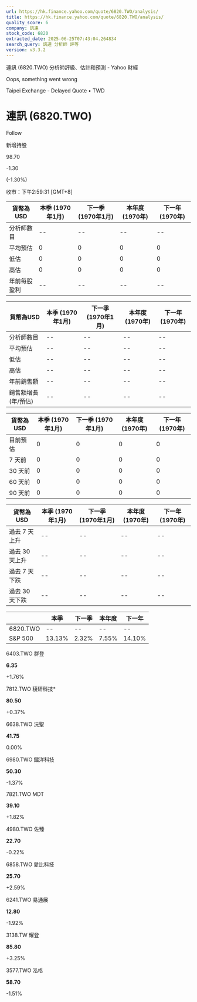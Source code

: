 ```yaml
---
url: https://hk.finance.yahoo.com/quote/6820.TWO/analysis/
title: https://hk.finance.yahoo.com/quote/6820.TWO/analysis/
quality_score: 6
company: 訊連
stock_code: 6820
extracted_date: 2025-06-25T07:43:04.264834
search_query: 訊連 分析師 評等
version: v3.3.2
---
```


連訊 (6820.TWO) 分析師評級、估計和預測 - Yahoo 財經


Oops, something went wrong

 

Taipei Exchange - Delayed Quote • TWD 

# 連訊 (6820.TWO)

Follow

 

新增持股

98.70

-1.30

(-1.30%)

收市：下午2:59:31 [GMT+8]

| 貨幣為USD | 本季 (1970年1月) | 下一季 (1970年1月) | 本年度 (1970年) | 下一年 (1970年) |
| --- | --- | --- | --- | --- |
| 分析師數目 | -- | -- | -- | -- |
| 平均預估 | 0 | 0 | 0 | 0 |
| 低估 | 0 | 0 | 0 | 0 |
| 高估 | 0 | 0 | 0 | 0 |
| 年前每股盈利 | -- | -- | -- | -- |

| 貨幣為USD | 本季 (1970年1月) | 下一季 (1970年1月) | 本年度 (1970年) | 下一年 (1970年) |
| --- | --- | --- | --- | --- |
| 分析師數目 | -- | -- | -- | -- |
| 平均預估 | -- | -- | -- | -- |
| 低估 | -- | -- | -- | -- |
| 高估 | -- | -- | -- | -- |
| 年前銷售額 | -- | -- | -- | -- |
| 銷售額增長 (年/預估) | -- | -- | -- | -- |

| 貨幣為USD | 本季 (1970年1月) | 下一季 (1970年1月) | 本年度 (1970年) | 下一年 (1970年) |
| --- | --- | --- | --- | --- |
| 目前預估 | 0 | 0 | 0 | 0 |
| 7 天前 | 0 | 0 | 0 | 0 |
| 30 天前 | 0 | 0 | 0 | 0 |
| 60 天前 | 0 | 0 | 0 | 0 |
| 90 天前 | 0 | 0 | 0 | 0 |

| 貨幣為USD | 本季 (1970年1月) | 下一季 (1970年1月) | 本年度 (1970年) | 下一年 (1970年) |
| --- | --- | --- | --- | --- |
| 過去 7 天上升 | -- | -- | -- | -- |
| 過去 30 天上升 | -- | -- | -- | -- |
| 過去 7 天下跌 | -- | -- | -- | -- |
| 過去 30 天下跌 | -- | -- | -- | -- |

|  | 本季 | 下一季 | 本年度 | 下一年 |
| --- | --- | --- | --- | --- |
| 6820.TWO | -- | -- | -- | -- |
| S&P 500 | 13.13% | 2.32% | 7.55% | 14.10% |

6403.TWO  群登

**6.35**

+1.76%

7812.TWO  稜研科技\*

**80.50**

+0.37%

6638.TWO  沅聖

**41.75**

0.00%

6980.TWO  鐳洋科技

**50.30**

-1.37%

7821.TWO  MDT

**39.10**

+1.82%

4980.TWO  佐臻

**22.70**

-0.22%

6858.TWO  愛比科技

**25.70**

+2.59%

6241.TWO  易通展

**12.80**

-1.92%

3138.TW  耀登

**85.80**

+3.25%

3577.TWO  泓格

**58.70**

-1.51%